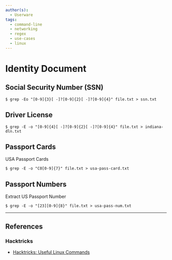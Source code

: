 ```yaml
---
author(s):
  - Userware
tags:
  - command-line
  - networking
  - regex
  - use-cases
  - linux
---
```

# Identity Document

## Social Security Number (SSN)

```
$ grep -Eo "[0-9]{3}[ -]?[0-9]{2}[ -]?[0-9]{4}" file.txt > ssn.txt
```

## Driver License

```
$ grep -E -o "[0-9]{4}[ -]?[0-9]{2}[ -]?[0-9]{4}" file.txt > indiana-dln.txt
```

## Passport Cards

USA Passport Cards

```
$ grep -E -o "C0[0-9]{7}" file.txt > usa-pass-card.txt
```

## Passport Numbers

Extract US Passport Number

```
$ grep -E -o "[23][0-9]{8}" file.txt > usa-pass-num.txt
```

---
## References

### Hacktricks

- [Hacktricks: Useful Linux Commands](https://book.hacktricks.wiki/en/linux-hardening/useful-linux-commands.html)